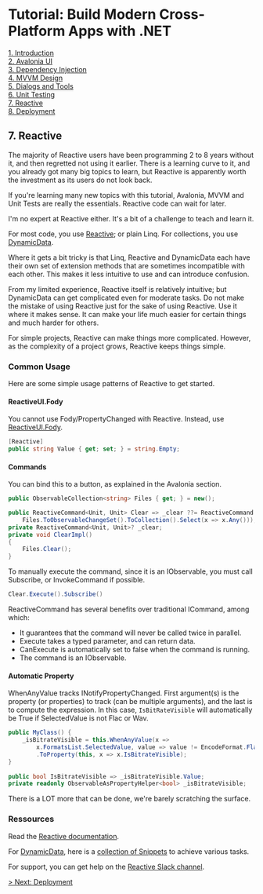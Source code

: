# Tutorial: Build Modern Cross-Platform Apps with .NET

[1. Introduction](README.md)  
[2. Avalonia UI](2_Avalonia.md)  
[3. Dependency Injection](3_DependencyInjection.md)  
[4. MVVM Design](4_MVVM.md)  
[5. Dialogs and Tools](5_DialogsTools.md)  
[6. Unit Testing](6_UnitTesting.md)  
[7. Reactive](7_Reactive.md)  
[8. Deployment](8_Deployment.md)

## 7. Reactive

The majority of Reactive users have been programming 2 to 8 years without it, and then regretted not using it earlier. There is a learning curve to it, and you already got many big topics to learn, but Reactive is apparently worth the investment as its users do not look back.

If you're learning many new topics with this tutorial, Avalonia, MVVM and Unit Tests are really the essentials. Reactive code can wait for later.

I'm no expert at Reactive either. It's a bit of a challenge to teach and learn it.

For most code, you use [Reactive](https://www.reactiveui.net/); or plain Linq. For collections, you use [DynamicData](https://github.com/reactivemarbles/DynamicData).

Where it gets a bit tricky is that Linq, Reactive and DynamicData each have their own set of extension methods that are sometimes incompatible with each other. This makes it less intuitive to use and can introduce confusion.

From my limited experience, Reactive itself is relatively intuitive; but DynamicData can get complicated even for moderate tasks. Do not make the mistake of using Reactive just for the sake of using Reactive. Use it where it makes sense. It can make your life much easier for certain things and much harder for others.

For simple projects, Reactive can make things more complicated. However, as the complexity of a project grows, Reactive keeps things simple.

### Common Usage

Here are some simple usage patterns of Reactive to get started.

#### ReactiveUI.Fody

You cannot use Fody/PropertyChanged with Reactive. Instead, use [ReactiveUI.Fody](https://github.com/kswoll/ReactiveUI.Fody).

```c#
[Reactive]
public string Value { get; set; } = string.Empty;
```

#### Commands

You can bind this to a button, as explained in the Avalonia section.

```c#
public ObservableCollection<string> Files { get; } = new();

public ReactiveCommand<Unit, Unit> Clear => _clear ??= ReactiveCommand.Create(ClearImpl,
    Files.ToObservableChangeSet().ToCollection().Select(x => x.Any()));
private ReactiveCommand<Unit, Unit>? _clear;
private void ClearImpl()
{
    Files.Clear();
} 
```

To manually execute the command, since it is an IObservable, you must call Subscribe, or InvokeCommand if possible.

```c#
Clear.Execute().Subscribe()
```

ReactiveCommand has several benefits over traditional ICommand, among which:

- It guarantees that the command will never be called twice in parallel.
- Execute takes a typed parameter, and can return data.
- CanExecute is automatically set to false when the command is running.
- The command is an IObservable.

#### Automatic Property

WhenAnyValue tracks INotifyPropertyChanged. First argument(s) is the property (or properties) to track (can be multiple arguments), and the last is to compute the expression. In this case, `IsBitRateVisible` will automatically be True if SelectedValue is not Flac or Wav.

```c#
public MyClass() {
    _isBitrateVisible = this.WhenAnyValue(x => 
        x.FormatsList.SelectedValue, value => value != EncodeFormat.Flac && value != EncodeFormat.Wav)
        .ToProperty(this, x => x.IsBitrateVisible);
}
    
public bool IsBitrateVisible => _isBitrateVisible.Value;
private readonly ObservableAsPropertyHelper<bool> _isBitrateVisible;
```

There is a LOT more that can be done, we're barely scratching the surface.

### Ressources

Read the [Reactive documentation](https://www.reactiveui.net/docs/).

For [DynamicData](https://github.com/reactivemarbles/DynamicData), here is a [collection of Snippets](https://github.com/RolandPheasant/DynamicData.Snippets) to achieve various tasks.

For support, you can get help on the [Reactive Slack channel](https://reactivex.slack.com).

[> Next: Deployment](8_Deployment.md)
